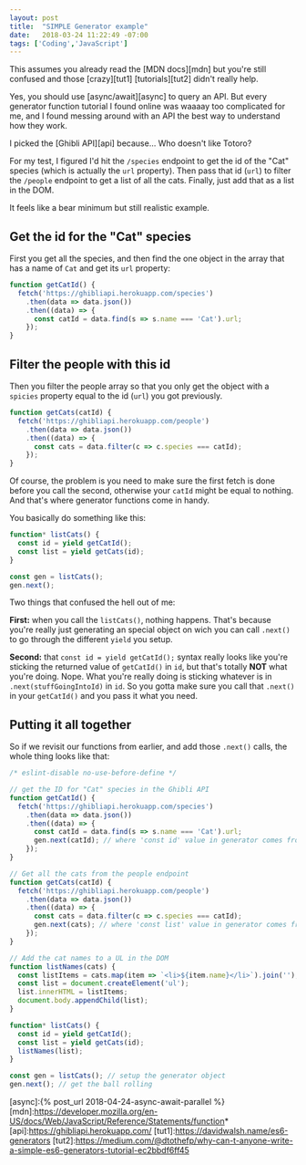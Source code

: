 ```yaml
---
layout: post
title:  "SIMPLE Generator example"
date:   2018-03-24 11:22:49 -07:00
tags: ['Coding','JavaScript']
---
```


This assumes you already read the [MDN docs][mdn] but you're still confused and those [crazy][tut1] [tutorials][tut2] didn't really help.

Yes, you should use [async/await][async] to query an API. But every generator function tutorial I found online was waaaay too complicated for me, and I found messing around with an API the best way to understand how they work.

I picked the [Ghibli API][api] because… Who doesn't like Totoro?

For my test, I figured I'd hit the `/species` endpoint to get the id of the "Cat" species (which is actually the `url` property). Then pass that id (`url`) to filter the `/people` endpoint to get a list of all the cats. Finally, just add that as a list in the DOM.

It feels like a bear minimum but still realistic example.

## Get the id for the "Cat" species

First you get all the species, and then find the one object in the array that has a name of `Cat` and get its `url` property:

```js
function getCatId() {
  fetch('https://ghibliapi.herokuapp.com/species')
    .then(data => data.json())
    .then((data) => {
      const catId = data.find(s => s.name === 'Cat').url;
    });
}
```

## Filter the people with this id

Then you filter the people array so that you only get the object with a `spicies` property equal to the id (`url`) you got previously.

```js
function getCats(catId) {
  fetch('https://ghibliapi.herokuapp.com/people')
    .then(data => data.json())
    .then((data) => {
      const cats = data.filter(c => c.species === catId);
    });
}
```

Of course, the problem is you need to make sure the first fetch is done before you call the second, otherwise your `catId` might be equal to nothing. And that's where generator functions come in handy.

You basically do something like this:

```js
function* listCats() {
  const id = yield getCatId();
  const list = yield getCats(id);
}

const gen = listCats();
gen.next();
```

Two things that confused the hell out of me:

**First:** when you call the `listCats()`, nothing happens. That's because you're really just generating an special object on wich you can call `.next()` to go through the different `yield` you setup.

**Second:** that `const id = yield getCatId();` syntax really looks like you're sticking the returned value of `getCatId()` in `id`, but that's totally **NOT** what you're doing. Nope. What you're really doing is sticking whatever is in `.next(stuffGoingIntoId)` in `id`. So you gotta make sure you call that `.next()` in your `getCatId()` and you pass it what you need.

## Putting it all together

So if we revisit our functions from earlier, and add those `.next()` calls, the whole thing looks like that:

```js
/* eslint-disable no-use-before-define */

// get the ID for "Cat" species in the Ghibli API
function getCatId() {
  fetch('https://ghibliapi.herokuapp.com/species')
    .then(data => data.json())
    .then((data) => {
      const catId = data.find(s => s.name === 'Cat').url;
      gen.next(catId); // where 'const id' value in generator comes from
    });
}

// Get all the cats from the people endpoint
function getCats(catId) {
  fetch('https://ghibliapi.herokuapp.com/people')
    .then(data => data.json())
    .then((data) => {
      const cats = data.filter(c => c.species === catId);
      gen.next(cats); // where 'const list' value in generator comes from
    });
}

// Add the cat names to a UL in the DOM
function listNames(cats) {
  const listItems = cats.map(item => `<li>${item.name}</li>`).join('');
  const list = document.createElement('ul');
  list.innerHTML = listItems;
  document.body.appendChild(list);
}

function* listCats() {
  const id = yield getCatId();
  const list = yield getCats(id);
  listNames(list);
}

const gen = listCats(); // setup the generator object
gen.next(); // get the ball rolling
```

[async]:{% post_url 2018-04-24-async-await-parallel %}
[mdn]:https://developer.mozilla.org/en-US/docs/Web/JavaScript/Reference/Statements/function*
[api]:https://ghibliapi.herokuapp.com/
[tut1]:https://davidwalsh.name/es6-generators
[tut2]:https://medium.com/@dtothefp/why-can-t-anyone-write-a-simple-es6-generators-tutorial-ec2bbdf6ff45
